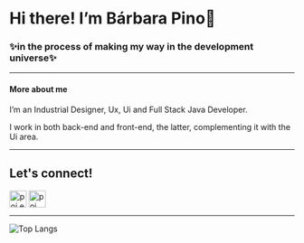 <h1>Hi there! I’m Bárbara Pino👋</h1>
<h3>✨in the process of making my way in the development universe✨</h3>
<hr>
<h4>More about me</h4>
<p> I’m an Industrial Designer, Ux, Ui and Full Stack Java Developer. 
  
I work in both back-end and front-end, the latter, complementing it with the Ui area.</p>
<hr>
<h2>Let's connect!</h2>
<p>
  <a href="https://www.behance.net/bpinorojo" rel="nofollow"><img align="center" src="https://raw.githubusercontent.com/rahuldkjain/github-profile-readme-generator/master/src/images/icons/Social/behance.svg" alt="poi.exe" height="30"></a>  <a href="https://linkedin.com/in/bpinorojo" rel="nofollow"><img align="center" src="https://raw.githubusercontent.com/rahuldkjain/github-profile-readme-generator/master/src/images/icons/Social/linked-in-alt.svg" alt="poi" height="30"> </a> 
</p>
<hr>
  
  ![Top Langs](https://github-readme-stats.vercel.app/api/top-langs/?username=Poipurin&layout=compact&theme=transparent&show_icons=true)
 
<!--
**Poipurin/Poipurin** is a ✨ _special_ ✨ repository because its `README.md` (this file) appears on your GitHub profile.

Here are some ideas to get you started:

- 🔭 I’m currently working on ...
- 🌱 I’m currently learning ...
- 👯 I’m looking to collaborate on ...
- 🤔 I’m looking for help with ...
- 💬 Ask me about ...
- 📫 How to reach me: ...
- 😄 Pronouns: ...
- ⚡ Fun fact: ...
-->
